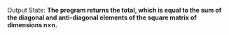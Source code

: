 Output State: **The program returns the total, which is equal to the sum of the diagonal and anti-diagonal elements of the square matrix of dimensions n×n.**